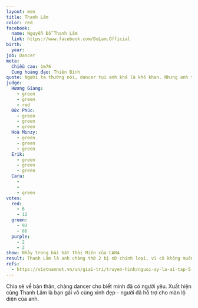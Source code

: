 ```yaml
---
layout: men
title: Thanh Lâm
color: red
facebook:
  name: Nguyễn Đỗ Thanh Lâm
  link: https://www.facebook.com/DoLam.Official
birth:
  year:
job: Dancer
meta:
  Chiều cao: 1m76
  Cung hoàng đạo: Thiên Bình
quote: Người ta thường nói, dancer tụi anh khá là khô khan. Nhưng anh thì không, anh rất là ướt át. Và người ta cũng nói dancer tụi anh sẽ là màu đỏ, but no~, a là màu xanh nha.
judge:
  Hương Giang:
    - green
    - green
    - red
  Đức Phúc:
    - green
    - green
    - green
  Hoà Minzy:
    - green
    - green
    - green
  Erik:
    - green
    - green
    - green
  Cara:
    -
    -
    - green
votes:
  red:
    - 6
    - 12
  green:
    - 92
    - 86
  purple:
    - 2
    - 2
show: Nhảy trong bài hát Thôi Miên của CARA
result: Thanh Lâm là anh chàng thứ 2 bị nữ chính loại, vì cô không muốn có một mối quan hệ với một người trong giới.
refs:
  - https://vietnamnet.vn/vn/giai-tri/truyen-hinh/nguoi-ay-la-ai-tap-5-mua-3-ca-si-cara-chon-chinh-xac-chang-game-thu-noi-tieng-646833.html
---
```

Chia sẻ về bản thân, chàng dancer cho biết mình đã có người yêu. Xuất hiện cùng Thanh Lâm là bạn gái vô cùng xinh đẹp - người đã hỗ trợ cho màn lộ diện của anh.